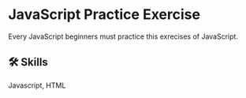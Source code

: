 
# JavaScript Practice Exercise

Every JavaScript beginners must practice this exrecises of JavaScript.
 


## 🛠 Skills
Javascript, HTML

